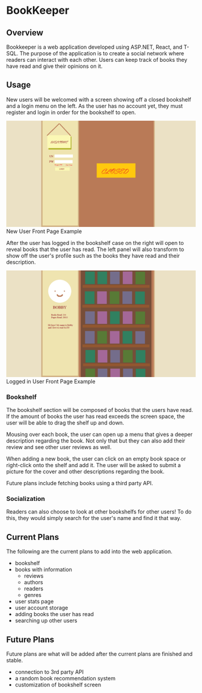 # BookKeeper

## Overview
Bookkeeper is a web application developed using ASP.NET, React, and T-SQL. The purpose of the application is to create a social network where readers can interact with each other. Users can keep track of books they have read and give their opinions on it.

## Usage
New users will be welcomed with a screen showing off a closed bookshelf and a login menu on the left. As the user has no account yet, they must register and login in order for the bookshelf to open.  

![alt text](FrontPage_NewUser.png)
New User Front Page Example  

After the user has logged in the bookshelf case on the right will open to reveal books that the user has read. The left panel will also transform to show off the user's profile such as the books they have read and their description.

![alt text](FrontPage_KnownUser.png)
Logged in User Front Page Example

### Bookshelf
The bookshelf section will be composed of books that the users have read. If the amount of books the user has read exceeds the screen space, the user will be able to drag the shelf up and down.

Mousing over each book, the user can open up a menu that gives a deeper description regarding the book. Not only that but they can also add their review and see other user reviews as well.

When adding a new book, the user can click on an empty book space or right-click onto the shelf and add it. The user will be asked to submit a picture for the cover and other descriptions regarding the book.

Future plans include fetching books using a third party API.

### Socialization
Readers can also choose to look at other bookshelfs for other users! To do this, they would simply search for the user's name and find it that way.

## Current Plans
The following are the current plans to add into the web application.
- bookshelf
- books with information
  - reviews
  - authors
  - readers
  - genres
- user stats page
- user account storage
- adding books the user has read
- searching up other users

## Future Plans
Future plans are what will be added after the current plans are finished and stable.
- connection to 3rd party API
- a random book recommendation system
- customization of bookshelf screen
